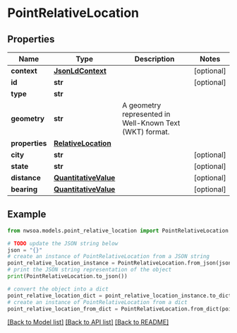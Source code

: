 # PointRelativeLocation


## Properties

Name | Type | Description | Notes
------------ | ------------- | ------------- | -------------
**context** | [**JsonLdContext**](JsonLdContext.md) |  | [optional] 
**id** | **str** |  | [optional] 
**type** | **str** |  | 
**geometry** | **str** | A geometry represented in Well-Known Text (WKT) format. | 
**properties** | [**RelativeLocation**](RelativeLocation.md) |  | 
**city** | **str** |  | [optional] 
**state** | **str** |  | [optional] 
**distance** | [**QuantitativeValue**](QuantitativeValue.md) |  | [optional] 
**bearing** | [**QuantitativeValue**](QuantitativeValue.md) |  | [optional] 

## Example

```python
from nwsoa.models.point_relative_location import PointRelativeLocation

# TODO update the JSON string below
json = "{}"
# create an instance of PointRelativeLocation from a JSON string
point_relative_location_instance = PointRelativeLocation.from_json(json)
# print the JSON string representation of the object
print(PointRelativeLocation.to_json())

# convert the object into a dict
point_relative_location_dict = point_relative_location_instance.to_dict()
# create an instance of PointRelativeLocation from a dict
point_relative_location_from_dict = PointRelativeLocation.from_dict(point_relative_location_dict)
```
[[Back to Model list]](../README.md#documentation-for-models) [[Back to API list]](../README.md#documentation-for-api-endpoints) [[Back to README]](../README.md)


